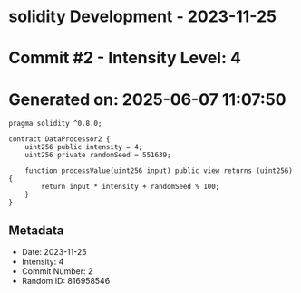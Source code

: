 ﻿# solidity Development - 2023-11-25
# Commit #2 - Intensity Level: 4
# Generated on: 2025-06-07 11:07:50
```solidity
pragma solidity ^0.8.0;

contract DataProcessor2 {
    uint256 public intensity = 4;
    uint256 private randomSeed = 551639;

    function processValue(uint256 input) public view returns (uint256) {
        return input * intensity + randomSeed % 100;
    }
}
```
## Metadata
- Date: 2023-11-25
- Intensity: 4
- Commit Number: 2
- Random ID: 816958546
